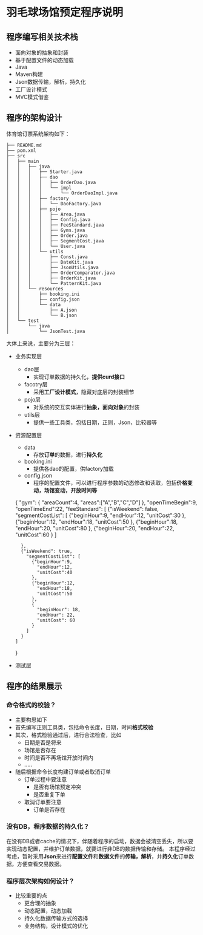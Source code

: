 # 羽毛球场馆预定程序说明

## 程序编写相关技术栈
 - 面向对象的抽象和封装
 - 基于配置文件的动态加载
 - Java
 - Maven构建
 - Json数据传输，解析，持久化
 - 工厂设计模式
 - MVC模式借鉴


## 程序的架构设计
体育馆订票系统架构如下：

    ├── README.md
    ├── pom.xml
    ├── src
    │   ├── main
    │   │   ├── java
    │   │   │   ├── Starter.java
    │   │   │   ├── dao
    │   │   │   │   ├── OrderDao.java
    │   │   │   │   └── impl
    │   │   │   │       └── OrderDaoImpl.java
    │   │   │   ├── factory
    │   │   │   │   └── DaoFactory.java
    │   │   │   ├── pojo
    │   │   │   │   ├── Area.java
    │   │   │   │   ├── Config.java
    │   │   │   │   ├── FeeStandard.java
    │   │   │   │   ├── Gyms.java
    │   │   │   │   ├── Order.java
    │   │   │   │   ├── SegmentCost.java
    │   │   │   │   └── User.java
    │   │   │   └── utils
    │   │   │       ├── Const.java
    │   │   │       ├── DateKit.java
    │   │   │       ├── JsonUtils.java
    │   │   │       ├── OrderComparator.java
    │   │   │       ├── OrderKit.java
    │   │   │       └── PatternKit.java
    │   │   └── resources
    │   │       ├── booking.ini
    │   │       ├── config.json
    │   │       └── data
    │   │           ├── A.json
    │   │           └── B.json
    │   └── test
    │       └── java
    │           └── JsonTest.java
大体上来说，主要分为三层：

- 业务实现层
	- dao层
		- 实现订单数据的持久化，**提供curd接口**
	- facotry层
		- 采用**工厂设计模式**，隐藏对底层的封装细节
	- pojo层
		- 对系统的交互实体进行**抽象，面向对象**的封装
	- utils层
		- 提供一些工具类，包括日期，正则，Json，比较器等
- 资源配置层
	- data
		- 存放**订单**的数据，进行**持久化**
	- booking.ini
		- 提供各dao的配置，供factory加载
	- config.json
		- 程序的配置文件，可以进行程序参数的动态修改和读取，包括**价格变动，场馆变动，开放时间等**

     {
      "gym": {
        "areaCount":4,
        "areas":["A","B","C","D"]
      },
      "openTimeBegin":9,
      "openTimeEnd":22,
      "feeStandard": [
        {"isWeekend": false,
          "segmentCostList": [
            {"beginHour":9,
              "endHour":12,
              "unitCost":30
            },
            {"beginHour":12,
              "endHour":18,
              "unitCost":50
            },
            {"beginHour":18,
              "endHour":20,
              "unitCost":80
            },
            {"beginHour":20,
              "endHour":22,
              "unitCost":60
            }
          ]

        },
        {"isWeekend": true,
          "segmentCostList": [
            {"beginHour":9,
              "endHour":12,
              "unitCost":40
            },
            {"beginHour":12,
              "endHour":18,
              "unitCost":50
            },
            {
              "beginHour": 18,
              "endHour": 22,
              "unitCost": 60
            }
          ]
        }
      ]

    }

- 测试层
## 程序的结果展示
### 命令格式的校验？
- 主要构思如下
 - 首先编写正则工具类，包括命令长度，日期，时间**格式校验**
 - 其次，格式检验通过后，进行合法检查，比如
	 - 日期是否是将来
	 - 场馆是否存在
	 - 时间是否不再场馆开放时间内
	 - .....
 -  随后根据命令长度构建订单或者取消订单
	 - 订单过程中要注意
		 - 是否有场馆预定冲突
		 - 是否重复下单
	 - 取消订单要注意
		 - 订单是否存在

### 没有DB，程序数据的持久化？
在没有DB或者cache的情况下，伴随着程序的启动，数据会被清空丢失，所以要实现动态配置，并维护订单数据，就要进行非DB的数据传输和存储。
本程序经过考虑，暂时采用**Json**来进行**配置文件**和**数据文件**的**传输，解析**，并**持久化**订单数据，方便查看交易数据。
### 程序层次架构如何设计？

- 比较重要的点
	- 更合理的抽象
	- 动态配置，动态加载
	- 持久化数据传输方式的选择
	- 业务结构，设计模式的优化

